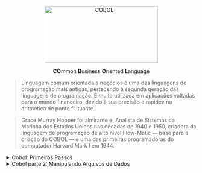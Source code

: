 <p align="center">
  <img src="https://github.com/lucasrmagalhaes/learning-COBOL/blob/main/imagens/COBOL.jpg" alt="COBOL" width=300 height=150>
</p>

<p align="center">
  <strong>CO</strong>mmon <strong>B</strong>usiness <strong>O</strong>riented <strong>L</strong>anguage
</p>

> Linguagem comum orientada a negócios é uma das linguagens de programação mais antigas, pertecendo à segunda geração das linguagens de programação. É muito utilizada em aplicações voltadas para o mundo financeiro, devido à sua precisão e rapidez na aritmética de ponto flutuante.

> Grace Murray Hopper foi almirante e, Analista de Sistemas da Marinha dos Estados Unidos nas décadas de 1940 e 1950, criadora da linguagem de programação de alto nível Flow-Matic — base para a criação do COBOL — e uma das primeiras programadoras do computador Harvard Mark I em 1944.

<details>
    <summary>Cobol: Primeiros Passos</summary>
  
## Estrutura da Linguagem

### Apresentação  
- [Documentação Oficial do Cobol](https://gnucobol.sourceforge.io/guides/GNUCobol2.pdf "Documentação Oficial do Cobol")
- [Conhecendo Melhor Grace Hopper](https://youtu.be/eAlIiKFRryw "Conhecendo melhor Grace Hopper")

### IDE
- OpenCobolIDE

### Estrutura do Curso
- Níveis de Variáveis
- Comandos de Decisão
- Comandos de Repetição
- Aproveitamento de Código
- Padrões de Mercado

### [Glot](https://glot.io "Glot")
- Ambiente para trabalhar online.
- Diversas linguagens disponíveis.

### [Jdoodle](https://www.jdoodle.com "Jdoodle")
- Ambiente para trabalhar online.
- Permite salvar projetos e ter galerias por linguagem.

### [Paiza](https://paiza.io/en "Paiza")
- Ambiente para trabalhar online.

### [OpenCobolIDE](https://pypi.org/project/OpenCobolIDE/#files "OpenCobolIDE")
- [Versão - Windows e Debian](https://launchpad.net/cobcide/+download "Windows e Debian") 
- [Visual Studio: Extensão - Rech Cobol](https://marketplace.visualstudio.com/items?itemName=rechinformatica.rech-editor-cobol "Rech Cobol")

### Maneira rápida de compilar no Linux

- Instalações

<pre>
# apt-get install open-cobol
# apt-get install gedit
</pre>

- Testando

<pre>
# mkdir cobol
# cd cobol
# touch exemplo.cbl
# gedit exemplo.cbl
</pre>

- Rodando

<pre>
cobc -x -o exemplo.exe exemplo.cbl
./exemplo.exe

-x --> Suporte para criar um executável.
-o --> É para especificar a saída do nome de arquivo.
</pre>

### Configurando o Ambiente
- Preferences, atalho: F2
- Font Size: Alterado para 14.
- Output Directory: Alterado para o diretório de preferência.

### Hierarquia de um programa COBOL

<pre>
1. PROGRAMA COBOL
    1.1 DIVISION
        1.1.1 SECTION
            1.1.1.1 PARAGRAPH
                1.1.1.1.1 SENTENCE
                    1.1.1.1.1 STATEMENT
</pre>

### A escrita do COBOL 
- Deve obedecer algumas regras de posicionamento:

....|....1....|....2....|....3....|....4....|....5....|....6....|....7....|....80

### O que é permitido em cada coluna

#### Colunas de 1 a 6
- Área livre - Remarks

#### Coluna 7
- Área de indicação
- comentário = *
- continuação de linha = -

#### Colunas de 8 a 11
- Área A
- divisões, seções, parágrafos e declaração de variáveis

#### Colunas de 12 a 72
- Área B
- Comandos

#### Colunas de 73 a 80
- Numeração interna do COBOL

### Divisões

#### Possui 4 divisões

- Identification Division -> Básico
- Enviroment Division -> Exemplo: Separador decimal não é o ponto e sim a vírgula.
- Data Division -> Variáveis
- Procedure Division
- Difícilmente um programa nao irá ter as 4.

<pre>
IDENTIFICATION DIVISION.
    PROGRAM-ID.     nome-programa.
    AUTHOR.     autor.
</pre>

- Nome do programa é obrigatório.
- Geralmente o nome da fonte é o nome do programa.

<pre>
ENVIROMENT DIVISION.

CONFIGURATION SECTION.
SPECIAL-NAMES.
    DECIMAL POINT IS COMMA.
INPUT-OUTPUT SECTION.
FILE-CONTROL.
</pre>

- COMMA = Virgula
- Seção diz que o ponto decimal é vírgula no lugar do ponto que é o padrão.
- Segunda seção é responsável pela entrada e saída de arquivos.

<pre>
DATA DIVISION.

FILE SECTION.
WORKING-STORAGE SECTION.
LINKAGE SECTION.
</pre>

- Divisao dos dados.
- 3 seções.
- Primeira: Variáveis que vão se relacionar com arquivos.
- Segunda: Variáveis abertas/públicas/locais.
- Terceira: Variáveis usadas para trocar entre programas, um programa chama o outro e na hora que chama passa um valor.

<pre>
PROCEDURE DIVISION.

100-PARÁGRAFO-A.
    comando
    comando
    comando.
    200-PARAGRAFO-E.
        comandos.
300-PARÁGRAFO-I.
    comandos
    comandos.
400-PARÁGRAFO-O.
    comando
    comando
    comando.
    comandos
    comandos.
</pre>

- O que o programa deve fazer.
- Lógica vai estar aqui.
- Seção que dá vida ao programa.

Essas 4 divisões compoem as divisões básicas do COBOL.

### Executando um Programa COBOL
- Atualmente, existem dois ambientes onde podemos executar programas escritos em Cobol: Alta plataforma (Mainframe) e Plataforma Open (Windows, Linux).
- No Mainframe, além do programa fonte, o que mais precisamos para compilar/executar rotinas em Cobol em modo Batch ?

***Resposta***
- Rotinas JCL

***Explicação***
- No mainframe, existem dois modos de trabalho: Batch e Online. No Batch, o usuário precisa solicitar (executar) as rotinas, seja em Cobol ou qualquer outra linguagem. Cada execução tem seu controle de acesso, tempo feito pelo JCL.

### Regras de um Programa COBOL
- Na construção de um programa Cobol, quais das regras abaixo precisamos respeitar para executar sem erros?

***Resposta***
- Remarks são utilizados para documentar alterações no código fonte.
- Divisões, Seções e Parágrafos devem iniciar na Área A (colunas 8 a 11).

***Explicação***
- O Cobol não utiliza as colunas 1 a 6, portanto as aproveitamos para fazer marcações de alteração. É uma prática comum de mercado.
- O Cobol tem duas áreas: A (8 a 11) para identificar divisões, seções, parágrafos e B (12 a 72) para comandos.

## Comandos Básicos e Variáveis</summary>

### Criando o primeiro programa

#### PROGCOB01

<pre>
       IDENTIFICATION DIVISION.
       PROGRAM-ID. PROGCOB01.
      *****************************************
      * AREA DE COMENTARIOS - REMARKS
      * AUTHOR = LUCAS  LRM
      * DATA   = XX/XX/XXXX
      * OBJETIVO: MOSTRAR A STRING HELLO ALURA
      *****************************************
       ENVIRONMENT DIVISION.
       DATA DIVISION.
       PROCEDURE DIVISION.
          DISPLAY 'HELLO ALURA'.
          STOP RUN.
</pre>

- DISPLAY - Mostrar o texto.
- STOP RUN - Terminar o programa.

### Variável Nível 77

#### PROGCOB02

<pre>
       IDENTIFICATION DIVISION.
       PROGRAM-ID. PROGCOB02.
      *****************************************
      * AREA DE COMENTARIOS - REMARKS
      * AUTHOR = LUCAS  LRM
      * DATA   = XX/XX/XXXX
      * OBJETIVO: RECEBER E IMPRIMIR UMA STRING
      *****************************************
       ENVIRONMENT DIVISION.
       DATA DIVISION.
       WORKING-STORAGE SECTION.
       77 WRK-NOME     PIC X(20)  VALUE SPACES. -> Cria. Define o nome e tamanho da variável.
       PROCEDURE DIVISION.
          ACCEPT WRK-NOME FROM CONSOLE. -> Recebe. Recebe o nome do usuário.
          DISPLAY 'NOME: ' WRK-NOME(1:3). -> Mostra. Mostra na tela.
          STOP RUN. -> Termina o programa.
</pre>

- WORKING-STORAGE SECTION -> Declaração das variáveis. Nesse exemplo uma váriavel local.
- PIC ou PICTURA -> Definir a máscara/tipo que a variável irá ter.
- WRK -> Padrão que geralmente as empresas utilizam.
- PIC X(20) -> Tamanho da variável.
- VALUE SPACES -> Boa prática.
- ZEROS ou 0 -> Mais utilizado é ZEROS.
- ACCEPT exemplo FROM CONSOLE -> Nome recebido do Output. FROM CONSOLE é opcional.
- WRK-NOME(1:3) -> Primeira palavra vai pegar 3 letras/posições.
- Tipo A: Conteúdo Alfábetico - somente letras. - não aceita.
- Tipo X: Alfanumérico. Aceita letras, números e símbolos. É o mais indicado.
- Tipo 9: Números - Geralmente operações matemáticas.

### Variável Nível 01

#### PROGCOB03

<pre>
       IDENTIFICATION DIVISION.
       PROGRAM-ID. PROGCOB03.
      **************************************************
      * AREA DE COMENTARIOS - REMARKS
      * AUTHOR = LUCAS  LRM
      * DATA   = XX/XX/XXXX
      * OBJETIVO: RECEBER E IMPRIMIR A DATA DO SISTEMA
      * UTILIZAR VARIAVEIS NIVEL 01.02... (ESTRUTURADA)
      **************************************************
       ENVIRONMENT DIVISION.
       DATA DIVISION.
       WORKING-STORAGE SECTION.
       01 WRK-DATA.
           02 WRK-ANO PIC 9(04)  VALUE ZEROS.
           02 WRK-MES PIC 9(02)  VALUE ZEROS.
           02 WRK-DIA PIC 9(02)  VALUE ZEROS.
       PROCEDURE DIVISION.
          ACCEPT WRK-DATA FROM DATE YYYYMMDD.
          DISPLAY 'DATA ' WRK-DIA ' DE ' WRK-MES ' DE ' WRK-ANO.
          STOP RUN.
</pre>

### Vírgula e Máscara de Edição

#### PROGCOB04

<pre>
       IDENTIFICATION DIVISION.
       PROGRAM-ID. PROGCOB04.
      **************************************************
      * AREA DE COMENTARIOS - REMARKS
      * AUTHOR = LUCAS  LRM
      * DATA   = 16/11/2020
      * OBJETIVO: RECEBER NOME E SALÁRIO
      * IMPRIMIR FORMATADO - USO DA VÍRGULA
      **************************************************
       ENVIRONMENT DIVISION.
       CONFIGURATION SECTION.
      * Definindo o ponto como vírgula.
           SPECIAL-NAMES.
           DECIMAL-POINT IS COMMA. 
       DATA DIVISION.
       WORKING-STORAGE SECTION.
       77 WRK-NOME           PIC X(20) VALUE SPACES.
      * V99
      * V = Vírgula
      * 99 quantidades de casas. = 02 casas. EX.: 000000,00
       77 WRK-SALARIO        PIC 9(06)V99 VALUE ZEROS.
      * Contém os 9 porque caso o número seja 0 é necessário mostrar.
      * 9 irá listar 0. Z irá omitir os zeros.
       77 WRK-SALARIO-ED     PIC $ZZZ.ZZ9,99 VALUE ZEROS.
       PROCEDURE DIVISION.
          ACCEPT WRK-NOME    FROM CONSOLE.
          ACCEPT WRK-SALARIO FROM CONSOLE.
      ************ MOSTRA DADOS
          DISPLAY 'NOME: ' WRK-NOME.
      * Movendo o valor de uma váriavel para outra variável.
          MOVE WRK-SALARIO TO WRK-SALARIO-ED.
          DISPLAY 'SALARIO: ' WRK-SALARIO-ED.
          STOP RUN.
</pre>

- Z -> Máscara Z serve para omitir valores zerados.

### Trabalhando com Variáveis
- Em Cobol, as variáveis devem ser iniciadas com um número de nível associado, determinando que o nível superior será responsável (pai) pelo nível inferior. No exemplo abaixo, quais níveis poderiam ser utilizados para criação de um grupo de variáveis?

a) __ wrk-data.

b) __ wrk-ano  pic x(04).  
b) __ wrk-mes  pic x(02).  
b) __ wrk-dia  pic x(02).  

***Resposta***
- Nivel 01 / b) Nivel 02

***Explicação da Alternativa Correta***
- Nível 01 é o menor nível aceito pelo Cobol. Quando for utilizado como variável de grupo, deverá conter abaixo outras variáveis começando pelo nível 02 até 49 . 
- Se a variável for iniciada com nível 01 e não contiver outras variáveis , torna-se variável simples de um elemento.

***Explicação das Alternativas Incorretas***
a) Nivel 77 / b) Nivel 88
- Nível 77 é utilizado no Cobol para declarar variáveis de um elemento (conteúdo) apenas. 
- Nível 88 é utilizado para valores lógicos. Deve ser associado a uma variável de grupo.

a) Nivel 99 / b) Nivel 100
- Não existe nível 99 em Cobol. Máximo até 88.

### Máscaras de Edição

Z	
- This character can be used in the place of 9, whenever you want to display the value to spool/report. It replace all leading zeros with spaces while printing to output. 
- Example: PIC ZZ999.

$	
- One $ character code can appear on leftmost position of a picture clause. 
- Example: PIC $99999.

`*`	
- This character is similar to code character Z. This character will replace leading zeros with character *. 
- Example: PIC ****99.

`-`	
- Only one - character can be used in one picture clause. This character can appear either at the leftmost or rightmost position of a picture clause. If value is negative, it will display the — sign. If the value is positive, it will display the space in the place of — sign. 
- Example: PIC -9999. PIC 9999-.

`+`	
- This character has the same meaning of — sign. Only difference is it will display the + sign when the value is positive. Note that it will display — sign, when the value is negative. 
- Example: PIC +9999. PIC 9999+.

. (period)	
- This character is used to represent decimal position in a numeric value. 
- Example: PIC 9(4).9(2).

, (comma)	
- This character code is used to display amount values. 
- Example: PIC ZZZ9,99,99.

### CPF

#### PROGCOBCPF

<pre>
       IDENTIFICATION DIVISION.
       PROGRAM-ID. PROGCOBCPF.
      **************************************************
      * AREA DE COMENTARIOS - REMARKS
      * AUTHOR = LUCAS  LRM
      * DATA   = 16/11/2020
      * OBJETIVO: RECEBER O CPF
      * IMPRIMIR O CPF FORMATADO
      **************************************************
       ENVIRONMENT DIVISION.
       CONFIGURATION SECTION.
       SPECIAL-NAMES.
           DECIMAL-POINT IS COMMA. 
       DATA DIVISION.
       WORKING-STORAGE SECTION.
       77 WRK-CPF     PIC X(11) VALUE ZEROS.
       77 WRK-CPF-ED  PIC ZZZ.ZZZ.ZZ9/99.
       PROCEDURE DIVISION.
       MAIN-PROCEDURE.
          ACCEPT WRK-CPF.
          MOVE WRK-CPF TO WRK-CPF-ED.
          DISPLAY 'CPF: ' WRK-CPF-ED.
</pre>

## Operadores Aritméticos

### Testando os Operadores Aritméticos

#### PROGCOB05

<pre>
       IDENTIFICATION DIVISION.
       PROGRAM-ID. PROGCOB05.
      *********************************************
      * AREA DE COMENTARIOS - REMARKS
      * AUTHOR: LUCAS LRM
      * DATA: 16/11/2020
      * OBJETIVO: TESTAR OS OPERADORES ARITMETICOS
      *********************************************
       ENVIRONMENT DIVISION.
       DATA DIVISION.
       WORKING-STORAGE SECTION.
       77 WRK-NUM1  PIC 9(02)  VALUE ZEROS.
       77 WRK-NUM2  PIC 9(02)  VALUE ZEROS.
       77 WRK-RESUL PIC 9(04)  VALUE ZEROS.
       77 WRK-RESTO PIC 9(02)  VALUE ZEROS.
       PROCEDURE DIVISION.
          ACCEPT WRK-NUM1 FROM CONSOLE.
          ACCEPT WRK-NUM2 FROM CONSOLE.
          DISPLAY '=============================='
          DISPLAY 'NUMERO 1: ' WRK-NUM1.
          DISPLAY '=============================='
          DISPLAY 'NUMERO 2: ' WRK-NUM2.
          DISPLAY '=============================='
      *************** SOMA 
          ADD WRK-NUM1 WRK-NUM2 TO WRK-RESUL.
           DISPLAY 'SOMA: ' WRK-RESUL.
           DISPLAY '=============================='
      *************** SUBTRACAO
          SUBTRACT WRK-NUM1 FROM WRK-NUM2 GIVING WRK-RESUL.
           DISPLAY 'SUBTRACAO: ' WRK-RESUL.
           DISPLAY '=============================='
      *************** DIVISAO
          DIVIDE WRK-NUM1 BY WRK-NUM2 GIVING WRK-RESUL
      *************** RESTO
      	  REMAINDER WRK-RESTO.
           DISPLAY 'DIVISAO: ' WRK-RESUL.
           DISPLAY 'RESTO: ' WRK-RESTO.
           DISPLAY '=============================='
      *************** MULTIPLICACAO
          MULTIPLY WRK-NUM1 BY WRK-NUM2 GIVING WRK-RESUL.
           DISPLAY 'MULTIPLICACAO: ' WRK-RESUL.
           DISPLAY '=============================='
      *************** MEDIA
          COMPUTE WRK-RESUL = (WRK-NUM1 + WRK-NUM2) / 2.
           DISPLAY 'MEDIA: ' WRK-RESUL.
           DISPLAY '=============================='
          STOP RUN.
</pre>

### Cálculo de Média Aritmética
- Considerando as variáveis N1, N2, N3 e N4 como notas do aluno nos quatro bimestres escolares, qual a sequência correta para calcular sua média na variável Resultado?

***Resposta***
<pre>
ADD N1 N2 N3 N4 TO Resultado
DIVIDE Resultado BY 4 GIVING Resultado
</pre>

***Explicação da Alternativa Correta***
- Correto! Primeiro, faremos a soma das quatro variáveis, acumulando o valor na variável Resultado. 
- Na sequência, dividiremos Resultado por 4, retornando o valor para a própria variável Resultado.

### Valores Positivos e Negativos

#### PROGCOB06

<pre>
       IDENTIFICATION DIVISION.
       PROGRAM-ID. PROGCOB06.
      *********************************************
      * AREA DE COMENTARIOS - REMARKS
      * AUTHOR: LUCAS LRM
      * DATA: 18/11/2020
      * OBJETIVO: USO DO SINAL - e +
      *********************************************
       ENVIRONMENT DIVISION.
       DATA DIVISION.
       WORKING-STORAGE SECTION.
       77 WRK-NUM1  	PIC 9(02)  VALUE ZEROS.
       77 WRK-NUM2  	PIC 9(02)  VALUE ZEROS.
      *************** SINAL = S
       77 WRK-RESUL 	PIC S9(03) VALUE ZEROS.
      *************** FORMATACAO
       77 WRK-RESUL-ED  PIC -ZZ9   VALUE ZEROS.
       PROCEDURE DIVISION.
          ACCEPT WRK-NUM1 FROM CONSOLE.
          ACCEPT WRK-NUM2 FROM CONSOLE.
          DISPLAY '=============================='
          DISPLAY 'NUMERO 1: ' WRK-NUM1.
          DISPLAY '=============================='
          DISPLAY 'NUMERO 2: ' WRK-NUM2.
          DISPLAY '=============================='
      *************** SUBTRACAO - PARA FUNCIONAR INVERTER AS VARIAVEIS
          SUBTRACT WRK-NUM2 FROM WRK-NUM1 GIVING WRK-RESUL.
           MOVE WRK-RESUL TO WRK-RESUL-ED.
           DISPLAY 'SUBTRACAO: ' WRK-RESUL.
           DISPLAY 'SUBTRACAO: ' WRK-RESUL-ED.
           DISPLAY '=============================='
          STOP RUN.
</pre>

## Tomando Decisões e Operadores Relacionais

### Comando IF/ELSE/END-IF

#### PROGCOB07

<pre>
       IDENTIFICATION DIVISION.
       PROGRAM-ID. PROGCOB07.
      **************************************************
      * AREA DE COMENTARIOS - REMARKS
      * AUTHOR: LUCAS  LRM
      * DATA: 18/11/2020
      * OBJETIVO: RECEBER 02 NOTAS, MEDIA E IMPRIMIR
      * UTILIZAR OS COMANDOS IF/ELSE/ENDIF
      **************************************************
       ENVIRONMENT DIVISION.
       DATA DIVISION.
       WORKING-STORAGE SECTION.
       77 WRK-NOTA1 PIC 9(02) VALUE ZEROS.
       77 WRK-NOTA2 PIC 9(02) VALUE ZEROS.
       77 WRK-MEDIA PIC 9(02) VALUE ZEROS.
       PROCEDURE DIVISION.
          ACCEPT WRK-NOTA1.
          ACCEPT WRK-NOTA2.
           COMPUTE WRK-MEDIA = (WRK-NOTA1 + WRK-NOTA2) / 2.
             DISPLAY 'NOTA 1: ' WRK-NOTA1
             DISPLAY 'NOTA 2: ' WRK-NOTA2
             DISPLAY 'MEDIA: ' WRK-MEDIA.
               IF WRK-MEDIA >= 7
          	     DISPLAY 'SITUACAO: APROVADO'
          	ELSE
          	      IF WRK-MEDIA >= 2
          	      	  DISPLAY 'SITUACAO: RECUPERACAO'
          	      ELSE 
          	       DISPLAY 'SITUACAO: REPROVADO'
               END-IF.
          DISPLAY 'MEDIA: ' WRK-MEDIA.
          STOP RUN.
</pre>

### Aplicando um Desconto
- Considerando as variáveis Valor (valor do produto) e Bandeira (operadora do cartão), quais rotinas são corretas para aplicarmos desconto de 10% quando o valor for maior ou igual a R$1000,00 e bandeira igual a VISA?

***Resposta***
<pre>
IF Valor >= 1000 
    IF Bandeira = “VISA”
     COMPUTE Desconto = Valor * 0,10
</pre>

<pre>
IF Valor >= 1000 AND Bandeira = “VISA”
     COMPUTE Desconto = Valor * 0,10
</pre>

***Explicação da Alternativa Correta***
- Podemos fazer o teste das condições em dois IFs separados, porém com dependência entre eles.
- Com o uso do operador AND, as duas condições precisam ser verdadeiras para aplicação do desconto.

### Comando EVALUETE

#### PROGCOB08

<pre>
       IDENTIFICATION DIVISION.
       PROGRAM-ID. PROGCOB08.
      **************************************************
      * AREA DE COMENTARIOS - REMARKS
      * AUTHOR: LUCAS  LRM
      * DATA: 18/11/2020
      * OBJETIVO: RECEBER 02 NOTAS, MEDIA E IMPRIMIR
      * UTILIZAR OS COMANDOS IF/ELSE/ENDIF
      **************************************************
       ENVIRONMENT DIVISION.
       DATA DIVISION.
       WORKING-STORAGE SECTION.
       77 WRK-NOTA1 PIC 9(02) VALUE ZEROS.
       77 WRK-NOTA2 PIC 9(02) VALUE ZEROS.
       77 WRK-MEDIA PIC 9(02) VALUE ZEROS.
       PROCEDURE DIVISION.
          ACCEPT WRK-NOTA1.
          ACCEPT WRK-NOTA2.
           COMPUTE WRK-MEDIA = (WRK-NOTA1 + WRK-NOTA2) / 2.
             DISPLAY 'MEDIA: ' WRK-MEDIA.
      ************* EVALUETE - IF PESADO
              EVALUATE WRK-MEDIA
              	WHEN 10
              	   DISPLAY 'APROVADO + BONUS'
              	WHEN 7 THRU 10
              		DISPLAY 'SITUACAO: APROVADO'
              	WHEN 2 THRU 6
              		DISPLAY 'RECUPERACAO'
              	WHEN OTHER
              		DISPLAY 'REPROVADO'    
              END-EVALUATE.
          DISPLAY 'MEDIA: ' WRK-MEDIA.
          STOP RUN.
</pre>

### Comparando Valores

<pre>
       IDENTIFICATION DIVISION.
       PROGRAM-ID. PROGCOB08.
      **************************************************
      * AREA DE COMENTARIOS - REMARKS
      * AUTHOR: LUCAS  LRM
      * DATA: 18/11/2020
      * OBJETIVO: RECEBER 02 NOTAS, MEDIA E IMPRIMIR
      * UTILIZAR OS COMANDOS IF/ELSE/ENDIF
      **************************************************
       ENVIRONMENT DIVISION.
       CONFIGURATION SECTION.
       SPECIAL-NAMES.
       	   DECIMAL-POINT IS COMMA.
       DATA DIVISION.
       WORKING-STORAGE SECTION.
       77 WRK-NOTA1 PIC 9(02) VALUE ZEROS.
       77 WRK-NOTA2 PIC 9(02) VALUE ZEROS.
       77 WRK-MEDIA PIC 9(02)V9 VALUE ZEROS.
       PROCEDURE DIVISION.
          ACCEPT WRK-NOTA1.
          ACCEPT WRK-NOTA2.
           COMPUTE WRK-MEDIA = (WRK-NOTA1 + WRK-NOTA2) / 2.
             DISPLAY 'MEDIA: ' WRK-MEDIA.
      ************* EVALUETE - IF PESADO
              EVALUATE WRK-MEDIA
              	WHEN 10
              	   DISPLAY 'APROVADO + BONUS'
              	WHEN 6 THRU 9,9
              		DISPLAY 'SITUACAO: APROVADO'
              	WHEN 2 THRU 5,9
              		DISPLAY 'RECUPERACAO'
              	WHEN OTHER
              		DISPLAY 'REPROVADO'    
              END-EVALUATE.
          STOP RUN.
</pre>

<pre>
       IDENTIFICATION DIVISION.
       PROGRAM-ID. PROGCOB09.
      *******************************************************
      * AREA DE COMENTARIOS - REMARKS
      * AUTHOR: LUCAS  LRM
      * DATA: 27/11/2020
      * OBJETIVO: RECEBER PRODUTO, VALOR E CALCULAR O FRETE
      * UTILIZAR COMANDO EVALUATE
      *******************************************************
       ENVIRONMENT DIVISION.
       CONFIGURATION SECTION.
       SPECIAL-NAMES.
              DECIMAL-POINT IS COMMA.
       DATA DIVISION.
       WORKING-STORAGE SECTION.
       77 WRK-PRODUTO  PIC X(20)       VALUE SPACES.
       77 WRK-UF       PIC X(02)       VALUE SPACES.
       77 WRK-VALOR    PIC 9(06)V99    VALUE ZEROS.
       77 WRK-FRETE    PIC 9(04)V99    VALUE ZEROS.
       PROCEDURE DIVISION.
           DISPLAY 'PRODUTO: '
           ACCEPT WRK-PRODUTO.

           DISPLAY 'VALOR: '
           ACCEPT WRK-VALOR.

           DISPLAY 'ESTADO A ENTREGAR: '
           ACCEPT WRK-UF.

           EVALUATE WRK-UF
             WHEN 'SP'
               COMPUTE WRK-FRETE = WRK-VALOR * 1,05
             WHEN 'RJ'
               COMPUTE WRK-FRETE = WRK-VALOR * 1,10
             WHEN 'MG'
               COMPUTE WRK-FRETE = WRK-VALOR * 1,15
             WHEN OTHER
               DISPLAY 'NAO PODEMOS ENTREGAR '
             END-EVALUATE.

             DISPLAY '==================='.
               IF WRK-FRETE NOT EQUAL 0

                   DISPLAY 'VALOR DO FRETE COM PRODUTO ' WRK-FRETE
               END-IF.
               STOP RUN.
</pre>

### Variável Nível 88 - Lógica

#### PROGCOB10

<pre>
       IDENTIFICATION DIVISION.
       PROGRAM-ID. PROGCOB10.
      *******************************************************
      * AREA DE COMENTARIOS - REMARKS
      * AUTHOR: LUCAS  LRM
      * DATA: 27/11/2020
      * OBJETIVO: RECEBER USUARIO E NIVEL
      * UTILIZAR: VARIAVEL NIVEL 88 - LOGICA
      *******************************************************
       ENVIRONMENT DIVISION.
       CONFIGURATION SECTION.
       SPECIAL-NAMES.
              DECIMAL-POINT IS COMMA.
       DATA DIVISION.
       WORKING-STORAGE SECTION.
       77 WRK-USUARIO      PIC X(20)   VALUE SPACES.
       77 WRK-NIVEL        PIC 9(02)   VALUE ZEROS.
           88 ADM      VALUE 01.
           88 USER     VALUE 02.
       PROCEDURE DIVISION.
           DISPLAY 'USUARIO: '
           ACCEPT WRK-USUARIO.

           DISPLAY 'NIVEL: '
           ACCEPT WRK-NIVEL.
           
           IF ADM
               DISPLAY 'NIVEL - ADMINISTRADOR'
           ELSE
               IF USER
                   DISPLAY 'NIVEL - USUARIO'
               ELSE
                   DISPLAY 'USUARIO NAO AUTORIZADO'
               END-IF
           END-IF.
           STOP RUN.
</pre>

### Operadores Relacionais

#### PROGCOB11

<pre>
       IDENTIFICATION DIVISION.
       PROGRAM-ID. PROGCOB11.
      *******************************************************
      * AREA DE COMENTARIOS - REMARKS
      * AUTHOR: LUCAS  LRM
      * DATA: 27/11/2020
      * OBJETIVO 1: RECEBER LARGURA E COMPRIMENTO
      * OBJETIVO 2: CALCULAR AREA
      *******************************************************
       ENVIRONMENT DIVISION.
       CONFIGURATION SECTION.
       SPECIAL-NAMES.
              DECIMAL-POINT IS COMMA.
       DATA DIVISION.
       WORKING-STORAGE SECTION.
       77 WRK-LARGURA      PIC 9(03)V99   VALUE ZEROS.
       77 WRK-COMPRIMENTO  PIC 9(03)V99   VALUE ZEROS.
       77 WRK-AREA         PIC 9(03)V99   VALUE ZEROS.
       PROCEDURE DIVISION.
           DISPLAY 'LARGURA: '
           ACCEPT WRK-LARGURA.

           DISPLAY 'COMPRIMENTO: '
           ACCEPT WRK-COMPRIMENTO.
           
           IF WRK-LARGURA > 0 AND WRK-COMPRIMENTO > 0
               COMPUTE WRK-AREA = (WRK-LARGURA * WRK-COMPRIMENTO)
               DISPLAY '---------------'
               DISPLAY 'AREA: ' WRK-AREA
           ELSE
               DISPLAY 'FALTA INFORMAR ALGO'
           END-IF.

           STOP RUN.
</pre>

### Aumento Salarial

#### PROGCOBAUMENTOSALARIAL

<pre>
       IDENTIFICATION DIVISION.
       PROGRAM-ID. PROGCOBAUMENTOSALARIAL.
       ENVIRONMENT DIVISION.
       CONFIGURATION SECTION.
       SPECIAL-NAMES.
           DECIMAL-POINT IS COMMA.
       DATA DIVISION.
       WORKING-STORAGE SECTION.
       77 WRK-NOME           PIC X(30)      VALUE SPACES.
       77 WRK-ANOENTRADA     PIC 9(04)      VALUE ZEROS.
       77 WRK-SALARIO        PIC 9(06)V99   VALUE ZEROS.
       77 WRK-AUMENTO        PIC 9(03)V99   VALUE ZEROS.
       77 WRK-TEMPOCASA      PIC 9(02)      VALUE ZEROS.
       
       01 WRK-DATASISTEMA.
           02 WRK-DATAANO PIC 9(04).
           02 WRK-DATAMES PIC 9(02).
           02 WRK-DATADIA PIC 9(02).

       PROCEDURE DIVISION.
           ACCEPT WRK-DATASISTEMA FROM DATE YYYYMMDD.

           DISPLAY 'NOME DO FUNCIONARIO '.
               ACCEPT WRK-NOME.
           DISPLAY 'ANO DE ENTRADA NA EMPRESA '.
               ACCEPT WRK-ANOENTRADA.
           DISPLAY 'SALARIO ATUAL '
               ACCEPT WRK-SALARIO.

           COMPUTE WRK-TEMPOCASA = WRK-DATAANO - WRK-ANOENTRADA.
           DISPLAY 'TEMPO DE CASA ' WRK-TEMPOCASA ' ANO(S)'.

           EVALUATE WRK-TEMPOCASA
               WHEN 0 THRU 1 
                   COMPUTE WRK-AUMENTO = 0
               WHEN 2 THRU 5
                   COMPUTE WRK-AUMENTO = WRK-SALARIO * 0,05
               WHEN 6 THRU 15
                   COMPUTE WRK-AUMENTO = WRK-SALARIO * 0,10    
               WHEN OTHER
                   COMPUTE WRK-AUMENTO = WRK-SALARIO * 0,15      
           END-EVALUATE.
               DISPLAY 'AUMENTO SALARIO DE  ' WRK-AUMENTO.
               STOP RUN.
</pre>

## Lógica Estruturada e Uso de Parágrafos

### Parágrafos e Lógica Estruturada

#### PROGCOB12

<pre>
        IDENTIFICATION DIVISION.
      	PROGRAM-ID. PROGCOB12.
      **************************************************
      * AREA DE COMENTARIOS - REMARKS
      * AUTHOR: LUCAS  LRM
      * DATA: 28/11/2020
      * OBJETIVO: Parágrafos e Lógica Estruturada
      **************************************************
      	ENVIRONMENT DIVISION.
      	DATA DIVISION.
      	WORKING-STORAGE SECTION.
      	77 WRK-NOTA1     PIC 9(02)      VALUE ZEROS.
      	77 WRK-NOTA2     PIC 9(02)      VALUE ZEROS.
      	77 WRK-MEDIA     PIC 9(02)V9    VALUE ZEROS.
      	
      	PROCEDURE DIVISION.
      	0001-PRINCIPAL.
      		PERFORM 0100-INICIALIZAR.
      		IF WRK-NOTA1 > 0 AND WRK-NOTA2 > 0
      			PERFORM 0200-PROCESSAR
      		END-IF.
      		PERFORM 0300-FINALIZAR. 
               
           	STOP RUN.
           	
      	0100-INICIALIZAR.
           ACCEPT WRK-NOTA1.
           ACCEPT WRK-NOTA2.
           
      	0200-PROCESSAR.
           COMPUTE WRK-MEDIA = (WRK-NOTA1 + WRK-NOTA2) / 2.
           DISPLAY 'MEDIA ' WRK-MEDIA.
           	IF WRK-MEDIA >= 6
           		DISPLAY 'APROVADO'
           	ELSE
           		IF WRK-MEDIA >= 2
           			DISPLAY 'RECUPERACAO'
           		ELSE 
           			DISPLAY 'REPROVADO'
           		END-IF
           END-IF.
           
      	0300-FINALIZAR.
           DISPLAY '-----------------------'.
           DISPLAY 'FINAL DE PROCESSAMENTO'.
</pre>

### Aplicando um Desconto
- Aprendemos que a codificação usando lógica estruturada é uma exigência nas empresas em geral.
- Quais das opções abaixo não representa uma vantagem em codificarmos de maneira estruturada ?

***Resposta***
- Velocidade de execução do programa.

***Explicação da Alternativa Correta***
- Não há ganho de performance entre a escrita de um programa sem ou com o uso da lógica estrutura, pelo fato do cobol pré-compilar todo o código antes de rodar.

### Tempo de Casa Estruturado

#### PROGCOBTEMPODECASAESTRUTURADO

<pre>
       IDENTIFICATION DIVISION.
       PROGRAM-ID. PROGCOBTEMPODECASAESTRUTURADO.
      *******************************************************
      * AREA DE COMENTARIOS - REMARKS
      * AUTHOR: LUCAS  LRM
      * DATA: 28/11/2020
      *******************************************************
       ENVIRONMENT DIVISION.
       CONFIGURATION SECTION.
       SPECIAL-NAMES.
              DECIMAL-POINT IS COMMA.
       DATA DIVISION.
       WORKING-STORAGE SECTION.
       77 WRK-NOME           PIC X(30)      VALUE SPACES.
       77 WRK-ANOENTRADA     PIC 9(04)      VALUE ZEROS.
       77 WRK-SALARIO        PIC 9(06)V99   VALUE ZEROS.
       77 WRK-AUMENTO        PIC 9(03)V99   VALUE ZEROS.
       77 WRK-TEMPOCASA      PIC 9(02)      VALUE ZEROS.
       01 WRK-DATASISTEMA.
       		02 WRK-ANO PIC 9(04)  VALUE ZEROS.
         	02 WRK-MES PIC 9(02)  VALUE ZEROS.
           	02 WRK-DIA PIC 9(02)  VALUE ZEROS.
       
       PROCEDURE DIVISION.
       0000-PRINCIPAL.
       		PERFORM 0100-INICIAR.
        	PERFORM 0200-PROCESSAR.
        	PERFORM 0300-FINALIZAR.
        	STOP RUN.

       0100-INICIAR.
       		ACCEPT WRK-DATASISTEMA FROM DATE YYYYMMDD.
          	DISPLAY '=========================================='
          	DISPLAY 'DATA ATUAL: ' WRK-DIA'/'WRK-MES'/'WRK-ANO.
                DISPLAY '=========================================='
       		DISPLAY 'NOME DO FUNCIONARIO: '. ACCEPT WRK-NOME.
        	DISPLAY 'ANO DE ENTRADA NA EMPRESA '.
        		ACCEPT WRK-ANOENTRADA.
       		DISPLAY 'SALARIO ATUAL '
        		ACCEPT WRK-SALARIO.

       0200-PROCESSAR.
       		COMPUTE WRK-TEMPOCASA = WRK-ANO - WRK-ANOENTRADA.
       		EVALUATE WRK-TEMPOCASA
        		WHEN 0 THRU 1 
        			COMPUTE WRK-AUMENTO = 0
        		WHEN 2 THRU 5
       				COMPUTE WRK-AUMENTO = WRK-SALARIO * 0,05
        		WHEN 6 THRU 15
       				COMPUTE WRK-AUMENTO = WRK-SALARIO * 0,10
       			WHEN OTHER
       				COMPUTE WRK-AUMENTO = WRK-SALARIO * 0,15
       		END-EVALUATE.

       0300-FINALIZAR.
       		DISPLAY '=========================================='
       		DISPLAY 'TEMPO DE CASA ' WRK-TEMPOCASA ' ANO(S)'.
        	DISPLAY 'AUMENTO DE SALARIO DE ' WRK-AUMENTO.
</pre>

## Repetições e Aproveitamento de Código

### Perform TIMES

#### PROGCOB13

<pre>
       IDENTIFICATION DIVISION.
       PROGRAM-ID. PROGCOB13.
      **********************************************************
      * AREA DE COMENTARIOS - REMARKS
      * AUTHOR: LUCAS  LRM
      * DATA: 29/11/2020
      * OBJETIVO: RECEBER UM NUMERO E GERAR A TABUADA DE 1 A 10
      * UTILIZAR O PERFORM
      **********************************************************
       ENVIRONMENT DIVISION.
       DATA DIVISION.
       WORKING-STORAGE SECTION.
       77 WRK-NUMERO	PIC 9(02)	VALUE ZEROS.
       77 WRK-CONTADOR	PIC 9(02)	VALUE 1.
       77 WRK-RESUL	PIC 9(02)	VALUE ZEROS.
       
       PROCEDURE DIVISION.
       0001-PRINCIPAL.
       		PERFORM 0100-INICIALIZAR.
       		IF WRK-NUMERO > 0 
        		PERFORM 0200-PROCESSAR
        	END-IF.
        	PERFORM 0300-FINALIZAR.
        	
        	STOP RUN.
       
       0100-INICIALIZAR.
       	       DISPLAY 'DIGITE UM NUMERO PARA REALIZAR A TABUADA: '. 
       	       ACCEPT WRK-NUMERO.
       
       0200-PROCESSAR.
               PERFORM 10 TIMES
     			COMPUTE WRK-RESUL = WRK-NUMERO * WRK-CONTADOR
               	DISPLAY WRK-NUMERO ' x ' WRK-CONTADOR ' = ' WRK-RESUL
               	ADD 1 TO WRK-CONTADOR
               
               END-PERFORM.
       
       0300-FINALIZAR.
       		DISPLAY '=========================================='
       		DISPLAY 'FINAL DE PROCESSAMENTO'.
</pre>

### Perform VARYING

#### PROGCOB14

<pre>
       IDENTIFICATION DIVISION.
       PROGRAM-ID. PROGCOB14.
      **********************************************************
      * AREA DE COMENTARIOS - REMARKS
      * AUTHOR: LUCAS  LRM
      * DATA: 29/11/2020
      * OBJETIVO: RECEBER UM NUMERO E GERAR A TABUADA DE 1 A 10
      * UTILIZAR O PERFORM - VARYING
      **********************************************************
       ENVIRONMENT DIVISION.
       DATA DIVISION.
       WORKING-STORAGE SECTION.
       77 WRK-NUMERO	PIC 9(02)	VALUE ZEROS.
       77 WRK-CONTADOR	PIC 9(02)	VALUE 1.
       77 WRK-RESUL	PIC 9(02)	VALUE ZEROS.
       
       PROCEDURE DIVISION.
       0001-PRINCIPAL.
       		PERFORM 0100-INICIALIZAR.
       		IF WRK-NUMERO > 0 
        		PERFORM 0200-PROCESSAR
        	END-IF.
        	PERFORM 0300-FINALIZAR.
        	
        	STOP RUN.
       
       0100-INICIALIZAR.
       	       DISPLAY 'DIGITE UM NUMERO PARA REALIZAR A TABUADA: '. 
       	       ACCEPT WRK-NUMERO.
       
       0200-PROCESSAR.
      ******************** FROM = COMECA | BY = INCREMENTO | UNTIL = ATE QUANDO
               PERFORM VARYING WRK-CONTADOR FROM 1 BY 1
               		UNTIL WRK-CONTADOR > 10
     		COMPUTE WRK-RESUL = WRK-NUMERO * WRK-CONTADOR
               	DISPLAY WRK-NUMERO ' x ' WRK-CONTADOR
               END-PERFORM.
       
       0300-FINALIZAR.
       		DISPLAY '=========================================='
       		DISPLAY 'FINAL DE PROCESSAMENTO'.
</pre>

### Perform UNTIL

#### PROGCOB15

<pre>
       IDENTIFICATION DIVISION.
       PROGRAM-ID. PROGCOB15.
      **********************************************************
      * AREA DE COMENTARIOS - REMARKS
      * AUTHOR: LUCAS  LRM
      * DATA: 29/11/2020
      * OBJETIVO: RECEBER UM NUMERO E GERAR A TABUADA DE 1 A 10
      * UTILIZAR O PERFORM - UNTIL
      **********************************************************
       ENVIRONMENT DIVISION.
       DATA DIVISION.
       WORKING-STORAGE SECTION.
       77 WRK-VENDAS	PIC 9(06)V99	VALUE ZEROS.
       77 WRK-QT	PIC 9(03)	VALUE 0.
       77 WRK-ACUM	PIC 9(08)V99	VALUE ZEROS.
       
       PROCEDURE DIVISION.
       0001-PRINCIPAL.
       		PERFORM 0100-INICIALIZAR.
       		IF WRK-VENDAS > 0 
        		PERFORM 0200-PROCESSAR UNTIL WRK-VENDAS = 0
        	END-IF.
        	PERFORM 0300-FINALIZAR
        	
        	STOP RUN.
       
       0100-INICIALIZAR.
       	       DISPLAY 'QUANTIDADE DE VENDAS NO DIA: '. 
       	       ACCEPT WRK-VENDAS.
       
       0200-PROCESSAR.
               ADD 1 TO WRK-QT.
               ADD WRK-VENDAS TO WRK-ACUM.
               PERFORM 0100-INICIALIZAR.
               
       
       0300-FINALIZAR.
       		DISPLAY '=========================================='
       		DISPLAY 'TOTAL: ' WRK-ACUM.
       		DISPLAY 'QUANTIDADE DE REGISTROS: ' WRK-QT.
       		DISPLAY 'FINAL DE PROCESSAMENTO'.
</pre>

##### PROGCOB15 - Output

<pre>
QUANTIDADE DE VENDAS NO DIA: 
5
QUANTIDADE DE VENDAS NO DIA: 
6
QUANTIDADE DE VENDAS NO DIA: 
10
QUANTIDADE DE VENDAS NO DIA: 
20
QUANTIDADE DE VENDAS NO DIA: 
36
QUANTIDADE DE VENDAS NO DIA: 
40
QUANTIDADE DE VENDAS NO DIA: 
0
==========================================
TOTAL: 00000117.00
QUANTIDADE DE REGISTROS: 006
</pre>

### COPY

#### PROGCOB15

<pre>
       IDENTIFICATION DIVISION.
       PROGRAM-ID. PROGCOB15.
      **********************************************************
      * AREA DE COMENTARIOS - REMARKS
      * AUTHOR: LUCAS  LRM
      * DATA: 30/11/2020
      * OBJETIVO: RECEBER AS VARIAVEIS DO ARQUIVO BOOK.cob
      * UTILIZANDO O COPY
      **********************************************************
       ENVIRONMENT DIVISION.
       DATA DIVISION.
       WORKING-STORAGE SECTION.
      ************************** COPY geralmente utilizado para padronização das variáveis.
      ************************** Importando o conteúdo das variáveis do arquivo "BOOK.cob" - Include.
       		COPY 'BOOK.cob'.
       
       PROCEDURE DIVISION.
       0001-PRINCIPAL.
       		PERFORM 0100-INICIALIZAR.
       		IF WRK-VENDAS > 0 
        		PERFORM 0200-PROCESSAR UNTIL WRK-VENDAS = 0
        	END-IF.
        	PERFORM 0300-FINALIZAR
        	
        	STOP RUN.
       
       0100-INICIALIZAR.
       	       DISPLAY 'QUANTIDADE DE VENDAS NO DIA: '. 
       	       ACCEPT WRK-VENDAS.
       
       0200-PROCESSAR.
               ADD 1 TO WRK-QT.
               ADD WRK-VENDAS TO WRK-ACUM.
               PERFORM 0100-INICIALIZAR.
               
       
       0300-FINALIZAR.
       		DISPLAY '=========================================='
       		DISPLAY 'TOTAL: ' WRK-ACUM.
       		DISPLAY 'QUANTIDADE DE REGISTROS: ' WRK-QT.
       		DISPLAY 'FINAL DE PROCESSAMENTO'.
</pre>

### Repetindo Código com Laços
- Quais são as principais formas de uso do comando PERFORM? 
- E quais destas podemos utilizar para ler N valores da console até que o valor digitado seja 99?

***Resposta***
- TIMES, VARYING e UNTIL. Podemos utilizar o UNTIL.

***Explicação da Alternativa Correta***
- TIMES (n vezes), VARYING (N vezes com variável contador) e UNTIL (até que o valor seja igual) são as principais forma de uso do PERFORM. 
- Para ler infinitamente da console até o valor ser 99 usamos o UNTIL (por exemplo: UNTIL variável = 99).

### Investimento Financeiro

#### PROGCOBINVESTIMENTOFINANCEIRO

<pre>
       IDENTIFICATION DIVISION.
       PROGRAM-ID. PROGCOBINVESTIMENTOFINANCEIRO.
      **********************************************************************
      * AREA DE COMENTARIOS - REMARKS
      * AUTHOR: LUCAS  LRM
      * DATA: 30/11/2020
      * OBJETIVO: MONTAR UM PROGRAMA QUE SIMULE UM INVESTIMENTO FINANCEIRO
      * DESCRICAO: VALOR INICIAL DE INVESTIMENTO, PERIODO (NUMERO DE MESES) 
      * E TAXAS DE CORRECAO MENSAL. AO FINAL, RECEBEREMOS O VALOR CORRIGIDO
      * EM TELA.
      **********************************************************************
       ENVIRONMENT DIVISION.
       CONFIGURATION SECTION.
       SPECIAL-NAMES.
       		DECIMAL-POINT IS COMMA.
       DATA DIVISION.
       WORKING-STORAGE SECTION.
       77 WRK-VALOR      PIC 9(06)V99       VALUE ZEROS.
       77 WRK-MESES      PIC 9(03)          VALUE ZEROS.
       77 WRK-TAXA-MES   PIC 9(02)          VALUE ZEROS.
       77 WRK-VALOR-ED   PIC ZZZ.ZZ9,99     VALUE ZEROS.
       
       PROCEDURE DIVISION.
       0001-PRINCIPAL.
       		PERFORM 0100-INICIAR.
       		PERFORM 0200-PROCESSAR.
       		PERFORM 0300-FINALIZAR.
       
       0100-INICIAR.
       DISPLAY 'VALOR INVESTIDO '.
       		ACCEPT WRK-VALOR.
       DISPLAY  'MESES DE APLICACAO '
       		ACCEPT WRK-MESES.
       DISPLAY 'TAXA MENSAL '
       		ACCEPT WRK-TAXA-MES.
       
       0200-PROCESSAR.
       PERFORM WRK-MESES TIMES
       		COMPUTE WRK-VALOR = WRK-VALOR * (WRK-TAXA-MES / 100 + 1)               
       END-PERFORM.
       
       0300-FINALIZAR.
       MOVE WRK-VALOR TO WRK-VALOR-ED
       DISPLAY 'VALOR CORRIGIDO ' WRK-VALOR-ED.

       STOP RUN.
</pre>

### STRING

- STRING é um comando que serve para concatenar dois ou mais itens em um único, ou alterar o conteúdo de um item.
- A estrutura do comando, é:

<pre>
STRING item-1
       item-2
       DELIMITED BY (SIZE ou SPACE)
       INTO variável-destino
END-STRING.
</pre>

### DELIMITED BY delimitador, ou SIZE, ou SPACE
- SIZE, todo o conteúdo será considerado.
- SPACE será considerado somente o conteúdo até o primeiro espaço encontrado.

#### PROGCOBSTRING

<pre>
       IDENTIFICATION DIVISION.
       PROGRAM-ID. PROGCOBSTRING.
      **********************************************************************
      * AUTOR: LUCAS  LRM
      * DATA: 30/11/2020
      **********************************************************************
      * DESCRICAO: TESTANDO STRING e DELIMITED BY
      **********************************************************************
       DATA DIVISION.
       WORKING-STORAGE SECTION.
       77 FIB1 PIC 999.
       77 FIB2 PIC 999.
       77 FIB3 PIC 999.
       77 I PIC 99.
       77 FIBST PIC XXX.
       77 RES PIC X(64).

       PROCEDURE DIVISION.
       MOVE 0 TO I 
       MOVE 0 TO FIB1
       MOVE 1 TO FIB2
       MOVE SPACES TO RES
       PERFORM UNTIL I GREATER THAN 15
       	ADD FIB1 TO FIB2 GIVING FIB3
       		MOVE FIB2 TO FIB1
       		MOVE FIB3 TO FIB2
       		MOVE FIB1 TO FIBST
       	STRING RES DELIMITED BY SPACE
       		FIBST DELIMITED BY SIZE
       		","   DELIMITED BY SIZE INTO RES
       		ADD 1 TO I
       END-PERFORM.
       DISPLAY RES "..."
       STOP RUN.
</pre>

##### PROGCOBSTRING - Output

<pre>
001,001,002,003,005,008,013,021,034,055,089,144,233,377,610,987,...
</pre>

## Trabalhando com Variáveis de Índice
    
### Tabela
- MATRIZ | ARRAY | INDICE | TABELA = Todos significam a mesma coisa.

### Criando Variável com Índice

#### PROGCOB16

<pre>
       IDENTIFICATION DIVISION.
       PROGRAM-ID. PROGCOB16.
      **************************************************
      * AUTOR: LUCAS LRM
      * DATA: 30/11/2020
      **************************************************
      * OBJETIVO: RECEBER E IMPRIMIR A DATA DO SISTEMA
      * UTILIZAR: VARIAVEL TIPO TABELA - OCCURS
      **************************************************
       ENVIRONMENT DIVISION.
       DATA DIVISION.
       WORKING-STORAGE SECTION.
       01 WRK-MESES.
           03 WRK-MES 	PIC X(09)  OCCURS 12 TIMES.
       01 WRK-DATASYS.
           02 ANOSYS 	PIC 9(04)  VALUE ZEROS.
           02 MESSYS 	PIC 9(02)  VALUE ZEROS.
           02 DIASYS 	PIC 9(02)  VALUE ZEROS.
           
       PROCEDURE DIVISION.
          ACCEPT WRK-DATASYS FROM DATE YYYYMMDD.
          	PERFORM 0400-MONTAMES.
          DISPLAY 'DATA ' DIASYS ' DE ' WRK-MES(MESSYS) 'DE ' ANOSYS.
          
          STOP RUN.
          
       0400-MONTAMES.
       	  MOVE 'JANEIRO	' 	TO WRK-MES(01).
       	  MOVE 'FEVEIRO	' 	TO WRK-MES(02).
       	  MOVE 'MARCO	' 	TO WRK-MES(03).
       	  MOVE 'ABRIL	' 	TO WRK-MES(04).
       	  MOVE 'MAIO	' 	TO WRK-MES(05).
       	  MOVE 'JUNHO	' 	TO WRK-MES(06).
       	  MOVE 'JULHO	' 	TO WRK-MES(07).
       	  MOVE 'AGOSTO	' 	TO WRK-MES(08).
       	  MOVE 'SETEMBRO' 	TO WRK-MES(09).
       	  MOVE 'OUTUBRO	' 	TO WRK-MES(10).
       	  MOVE 'NOVEMBRO' 	TO WRK-MES(11).
       	  MOVE 'DEZEMBRO' 	TO WRK-MES(12).
          
Output:
DATA 30 DE NOVEMBRO DE 2020
</pre>

### Redefinindo uma Variável com Índice

#### PROGCOB17

<pre>
       IDENTIFICATION DIVISION.
       PROGRAM-ID. PROGCOB17.
      ******************************************************
      * AUTOR: LUCAS LRM
      * DATA: 01/12/2020
      ******************************************************
      * OBJETIVO: RECEBER E IMPRIMIR A DATA DO SISTEMA
      * UTILIZAR: VARIAVEL TIPO TABELA - REDEFINES
      ******************************************************
       ENVIRONMENT DIVISION.
       DATA DIVISION.
       WORKING-STORAGE SECTION.
       
       01 WRK-MESES-EXTENSO.
           03 FILLER 	PIC X(03)  VALUE 'JAN'.
           03 FILLER 	PIC X(03)  VALUE 'FEV'.
           03 FILLER 	PIC X(03)  VALUE 'MAR'.
           03 FILLER 	PIC X(03)  VALUE 'ABR'.
           03 FILLER 	PIC X(03)  VALUE 'MAI'.
           03 FILLER 	PIC X(03)  VALUE 'JUN'.
           03 FILLER 	PIC X(03)  VALUE 'JUL'.
           03 FILLER 	PIC X(03)  VALUE 'AGO'.
           03 FILLER 	PIC X(03)  VALUE 'SET'.
           03 FILLER 	PIC X(03)  VALUE 'OUT'.
           03 FILLER 	PIC X(03)  VALUE 'NOV'.
           03 FILLER 	PIC X(03)  VALUE 'DEZ'.
           
       01 WRK-MESES REDEFINES WRK-MESES-EXTENSO.
       	   02 WRK-MES PIC X(3) OCCURS 12 TIMES.
       
       01 WRK-DATASYS.
           02 ANOSYS 	PIC 9(04)  VALUE ZEROS.
           02 MESSYS 	PIC 9(02)  VALUE ZEROS.
           02 DIASYS 	PIC 9(02)  VALUE ZEROS.
           
       PROCEDURE DIVISION.
          ACCEPT WRK-DATASYS FROM DATE YYYYMMDD.
          DISPLAY 'DATA ' DIASYS ' DE ' WRK-MES(MESSYS) ' DE ' ANOSYS.
          
          STOP RUN.
          
Output:
DATA 01 DE DEZ DE 2020
</pre>

### Pergunta - Leitura de Variável Indexada

**Considerando que usaremos a variável N-MES para auxiliar no LOOP dos meses, quais das opções abaixo será capaz de:**
- ler os valores de todos os meses do ano (armazenados na variável indexada MES),
- verificar se existe algum valor e, caso afirmativo imprimir?

**Resposta:**
<pre>
PERFORM VARYING N-MES FROM 1 BY 1 UNTIL N-MES > 12

    IF MES(N-MES) > 0 
             DISPLAY ‘ VALOR DO MES ‘ N-MES ‘ = ‘  MES(N-MES)
    END-IF
END-PERFORM
</pre>

**Explicação:**
- A instrução VARYING inicia (FROM) a variável N-MES como 1, incrementando (BY) por 1 até que chegue a 12.

### Juntando Conceitos
- Lógica Estruturada,
- Perform,
- Variáveis de grupo,
- Indexadas,
- Operadores aritméticos...

#### A proposta
- Criarmos um programa que receba valores de vendas feitas em meses do ano. 
- Serão aceitas várias vendas por mês, acumulando o valor por mês.
- O final do programa acontece quando o mês digitado for igual a 99 (não será nesse caso necessário digitar o valor).

<pre>
       IDENTIFICATION DIVISION.
       PROGRAM-ID. PROGCOBVENDASFEITASMESESANO.
       ENVIRONMENT DIVISION.
       CONFIGURATION SECTION.
       SPECIAL-NAMES.
       		DECIMAL-POINT IS COMMA.
       DATA DIVISION.
       WORKING-STORAGE SECTION.
       01 WRK-MESES.
       		02 WRK-MES 	PIC 9(6)V99        OCCURS 12 TIMES.
       77 WRK-MESVENDA  	PIC 9(2)           VALUE ZEROS.
       77 WRK-VALOR     	PIC 9(06)V99       VALUE ZEROS.
       
       PROCEDURE DIVISION.
       0000-PRINCIPAL.
       		PERFORM 0100-INICIAR.
       		PERFORM 0200-PROCESSAR.
       		PERFORM 0300-FINALIZAR.
       		STOP RUN.
       
       0100-INICIAR.
       		DISPLAY 'MES DA VENDA  '
       			ACCEPT WRK-MESVENDA.
       		IF WRK-MESVENDA NOT EQUAL 99
       		DISPLAY 'VALOR DA VENDA '
       			ACCEPT WRK-VALOR
         		ADD WRK-VALOR TO WRK-MES(WRK-MESVENDA)
       		END-IF.
       		
       0200-PROCESSAR.
       PERFORM 0100-INICIAR.
       
       0300-FINALIZAR.
       		PERFORM VARYING WRK-MESVENDA FROM 1 BY 1
                	UNTIL WRK-MESVENDA > 12
       		DISPLAY 'VALOR MES ' WRK-MESVENDA ' = '
                		     WRK-MES(WRK-MESVENDA)
       		END-PERFORM.
          
Output:
MES DA VENDA  
09
VALOR DA VENDA 
200
MES DA VENDA  
10
VALOR DA VENDA 
100
VALOR MES 01 = 000000,00
VALOR MES 02 = 000000,00
VALOR MES 03 = 000000,00
VALOR MES 04 = 000000,00
VALOR MES 05 = 000000,00
VALOR MES 06 = 000000,00
VALOR MES 07 = 000000,00
VALOR MES 08 = 000000,00
VALOR MES 09 = 000200,00
VALOR MES 10 = 000100,00
VALOR MES 11 = 000000,00
VALOR MES 12 = 000000,00
</pre>

</details>

<details>
    <summary>Cobol parte 2: Manipulando Arquivos de Dados</summary>

<h1 align="center">Iniciando o projeto - Telas</h1>

### Formas de Acesso
- Sequential Access
- Random Access

### Projeto
- CREATE (Criar) C
- READ (LER) R
- UPDATE (ATUALIZAR) U
- DELETE (DELETAR) D

### External Terminal
- OpenCobol - Preferences - Run - Run in external terminal [x]

### Construção de Menu 01

<pre>
       IDENTIFICATION DIVISION.
       PROGRAM-ID. CLIENTES.
      ******************************************
      * OBJETIVO: SISTEMA DE GESTAO DE CLIENTES
      * AUTOR: LUCAS
      ******************************************
       ENVIRONMENT DIVISION.
       DATA DIVISION.
       WORKING-STORAGE SECTION.
       77 WRK-OPCAO PIC X(1).
       
       SCREEN SECTION.
       01 TELA.
           05 LIMPA-TELA.
      ************************** LIMPAR A TELA      
               10 BLANK SCREEN.
      ************************** POSICIONA NA LINHA 1 E COLUNA 1        
      ************************** END OF LINE (EOL)
               10 LINE 01 COLUMN 01 ERASE EOL
      ************************** PASSANDO A COR POR NUMERO
      ************************** CORES:
      ************************** 1 - AZUL 
      ************************** 2 - VERDE
      ************************** 3 - AZUL CLARO
      ************************** 4 - VERMELHO
      ************************** 5 - ROXO
      ************************** 6 - DOURADO
      ************************** 7 - CINZA
                   BACKGROUND-COLOR 1.
       
       PROCEDURE DIVISION.
           DISPLAY TELA.
           ACCEPT WRK-OPCAO.
           STOP RUN.
</pre>

### Construção de Menu 02

<pre>
       IDENTIFICATION DIVISION.
       PROGRAM-ID. CLIENTES.
      ******************************************
      * OBJETIVO: SISTEMA DE GESTAO DE CLIENTES
      * AUTOR: LUCAS
      ******************************************
       ENVIRONMENT DIVISION.
       DATA DIVISION.
       WORKING-STORAGE SECTION.
       77 WRK-OPCAO PIC X(1).
       77 WRK-TITULO PIC X(20).
       SCREEN SECTION.
       01 TELA.
           05 LIMPA-TELA.
      ************************** LIMPAR A TELA
               10 BLANK SCREEN.
      ************************** POSICIONA NA LINHA 1 E COLUNA 1
      ************************** END OF LINE (EOL)
               10 LINE 01 COLUMN 01 PIC X(20) ERASE EOL
      ************************** PASSANDO A COR POR NUMERO
      ************************** CORES:
      ************************** 1 - AZUL
      ************************** 2 - VERDE
      ************************** 3 - AZUL CLARO
      ************************** 4 - VERMELHO
      ************************** 5 - ROXO
      ************************** 6 - DOURADO
      ************************** 7 - CINZA
                   BACKGROUND-COLOR 2 FROM WRK-TITULO.
        
       01 MENU.
           05 LINE 07 COLUMN 15 VALUE '1 - INCLUIR'.
           05 LINE 08 COLUMN 15 VALUE '2 - CONSULTAR'.
           05 LINE 09 COLUMN 15 VALUE '3 - ALTERAR'.
           05 LINE 10 COLUMN 15 VALUE '4 - EXCLUIR'.
           05 LINE 11 COLUMN 15 VALUE '5 - RELATORIO'.
           05 LINE 12 COLUMN 15 VALUE 'X - SAIDA'.
           05 LINE 14 COLUMN 15 VALUE 'OPCAO: '.
           05 LINE 14 COLUMN 23 USING WRK-OPCAO.
 
       PROCEDURE DIVISION.
           MOVE '- MENU - ' TO WRK-TITULO.
           DISPLAY TELA.
           ACCEPT MENU.
           STOP RUN.
</pre>

### Construção de telas

**Pergunta:**
- A tela baseada no padrão ANSI (American National Standards Institute) possui dimensões de 24 linhas por 80 colunas. 
- Se posicionarmos algo na linha 27, pela Screen Section, o que irá acontecer?

**Dica:**
- Altere o código desta aula modificando as duas últimas linhas do MENU, conforme exemplo abaixo:

<pre>
01 MENU.
05 LINE 07 COLUMN 15 VALUE '1 - INCLUIR'.
05 LINE 08 COLUMN 15 VALUE '2 - CONSULTAR'.
05 LINE 09 COLUMN 15 VALUE '3 - ALTERAR'.
05 LINE 10 COLUMN 15 VALUE '4 - EXCLUIR'.
05 LINE 11 COLUMN 15 VALUE '5 - RELATORIO'.
05 LINE 12 COLUMN 15 VALUE 'X - SAIDA'.
05 LINE 27 COLUMN 15 VALUE 'OPCAO......: ' .
05 LINE 27 COLUMN 28 PIC 999 USING WRK-OPCAO.
</pre>

**Resposta:**
- A informação da linha 27 será mostrada logo após o último display (linha 12 - X - SAIDA).

**Explicação:**
- Como não existe mais de 24 linhas, o COBOL entende que a informação não tem posição definida. Portanto, irá para o último item impresso.

### Validando a Escolha do Menu

<pre>
       IDENTIFICATION DIVISION.
       PROGRAM-ID. CLIENTES.
      ******************************************
      * OBJETIVO: SISTEMA DE GESTAO DE CLIENTES
      * AUTOR: LUCAS
      ******************************************
       ENVIRONMENT DIVISION.
       DATA DIVISION.
       WORKING-STORAGE SECTION.
       77 WRK-OPCAO    PIC X(1).
       77 WRK-MODULO   PIC X(25).
       77 WRK-TECLA    PIC X(1).

       SCREEN SECTION.
       01 TELA.
           05 LIMPA-TELA.
               10 BLANK SCREEN.
               10 LINE 01 COLUMN 01 PIC X(20) ERASE EOL
                   BACKGROUND-COLOR 3.
               10 LINE 01 COLUMN 25 PIC X(20)
      ********************* FOREGROUND-COLOR DEFINE A COR DA FONTE
                  BACKGROUND-COLOR 3 FOREGROUND-COLOR 0
                  FROM 'SISTEMA DE CLIENTES'.
               10 LINE 02 COLUMN 01 PIC X(25) ERASE EOL
                   BACKGROUND-COLOR 1 FROM WRK-MODULO.

       01 MENU.
           05 LINE 07 COLUMN 15 VALUE '1 - INCLUIR'.
           05 LINE 08 COLUMN 15 VALUE '2 - CONSULTAR'.
           05 LINE 09 COLUMN 15 VALUE '3 - ALTERAR'.
           05 LINE 10 COLUMN 15 VALUE '4 - EXCLUIR'.
           05 LINE 11 COLUMN 15 VALUE '5 - RELATORIO'.
           05 LINE 12 COLUMN 15 VALUE 'X - SAIDA'.
           05 LINE 14 COLUMN 15 VALUE 'OPCAO: '.
           05 LINE 14 COLUMN 23 USING WRK-OPCAO.

       PROCEDURE DIVISION.
       0001-PRINCIPAL SECTION.
           PERFORM 1000-INICIAR.
           PERFORM 2000-PROCESSAR.
           PERFORM 3000-FINALIZAR.
           STOP RUN.

       1000-INICIAR.
           DISPLAY TELA.
           ACCEPT MENU.

       2000-PROCESSAR.
           EVALUATE WRK-OPCAO
               WHEN 1
                   PERFORM 5000-INCLUIR
               WHEN 2
                   CONTINUE
               WHEN 3
                   CONTINUE
               WHEN 4
                   CONTINUE
               WHEN 5
                   CONTINUE
               WHEN OTHER
                   IF WRK-OPCAO NOT EQUAL 'X'
                       DISPLAY 'ENTRE COM A OPCAO CORRETA'
                   END-IF
           END-EVALUATE.

       3000-FINALIZAR.
           CONTINUE.

       5000-INCLUIR.
           MOVE 'MODULO - INCLUSAO ' TO WRK-MODULO.
           DISPLAY TELA.
           ACCEPT WRK-TECLA AT 1620.
</pre>

### Criando um sub-menu

<pre>
       IDENTIFICATION DIVISION.
       PROGRAM-ID. CLIENTES.
      ******************************************
      * OBJETIVO: SISTEMA DE GESTAO DE CLIENTES
      * AUTOR: LUCAS
      ******************************************
       ENVIRONMENT DIVISION.
       DATA DIVISION.
       WORKING-STORAGE SECTION.
       77 WRK-OPCAO  PIC X(1).
       77 WRK-MODULO PIC X(25).
       77 WRK-TECLA PIC X(1).
       77 WRK-OPCAO-RELATO PIC X(1).

       SCREEN SECTION.
       01 TELA.
           05 LIMPA-TELA.
               10 BLANK SCREEN.
               10 LINE 01 COLUMN 01 PIC X(20) ERASE EOL
                   BACKGROUND-COLOR 3.
               10 LINE 01 COLUMN 25 PIC X(20)
      ********************* FOREGROUND-COLOR DEFINE A COR DA FONTE
                  BACKGROUND-COLOR 3 FOREGROUND-COLOR 0
                  FROM 'SISTEMA DE CLIENTES'.
               10 LINE 02 COLUMN 01 PIC X(25) ERASE EOL
                   BACKGROUND-COLOR 1 FROM WRK-MODULO.

       01 MENU-RELATO.
           05 LINE 12 COLUMN 55 VALUE '1 - EM TELA'.
           05 LINE 13 COLUMN 55 VALUE '2 - EM DISCO'.
           05 LINE 14 COLUMN 55 VALUE 'OPCAO......: ' .
           05 LINE 14 COLUMN 68 USING WRK-OPCAO-RELATO.

       PROCEDURE DIVISION.
       0001-PRINCIPAL SECTION.
           PERFORM 1000-INICIAR.
           PERFORM 2000-PROCESSAR.
           PERFORM 3000-FINALIZAR.
           STOP RUN.

       1000-INICIAR.
           DISPLAY TELA.
           ACCEPT MENU-RELATO.

       2000-PROCESSAR.
            EVALUATE WRK-OPCAO
              WHEN 1
               PERFORM 5000-RELATORIO-TELA
              WHEN 2
                CONTINUE
              WHEN 3
                CONTINUE
              WHEN 4
                CONTINUE
              WHEN 5
                ACCEPT MENU-RELATO
                IF WRK-OPCAO-RELATO EQUAL 1
                    PERFORM 5000-RELATORIO-TELA
                END-IF
                IF WRK-OPCAO-RELATO EQUAL 2
                    PERFORM 5010-RELATORIO-DISCO
                END-IF
              WHEN OTHER
                IF WRK-OPCAO NOT EQUAL 'X'
                    DISPLAY 'ENTRE COM OPCAO CORRETA'
                END-IF    
            END-EVALUATE.

       3000-FINALIZAR.
           CONTINUE.

       5000-RELATORIO-TELA.
           CONTINUE.
       5010-RELATORIO-DISCO.
           CONTINUE.
</pre>

</details>
